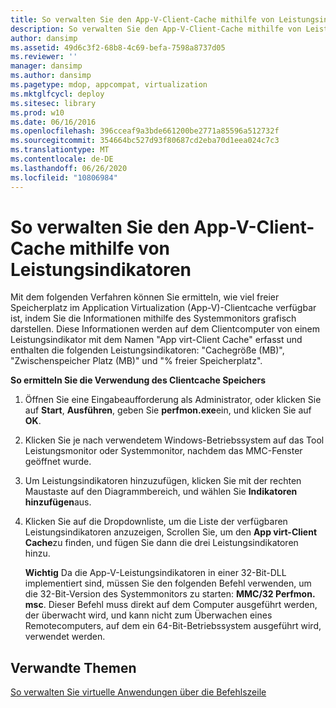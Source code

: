 ```yaml
---
title: So verwalten Sie den App-V-Client-Cache mithilfe von Leistungsindikatoren
description: So verwalten Sie den App-V-Client-Cache mithilfe von Leistungsindikatoren
author: dansimp
ms.assetid: 49d6c3f2-68b8-4c69-befa-7598a8737d05
ms.reviewer: ''
manager: dansimp
ms.author: dansimp
ms.pagetype: mdop, appcompat, virtualization
ms.mktglfcycl: deploy
ms.sitesec: library
ms.prod: w10
ms.date: 06/16/2016
ms.openlocfilehash: 396cceaf9a3bde661200be2771a85596a512732f
ms.sourcegitcommit: 354664bc527d93f80687cd2eba70d1eea024c7c3
ms.translationtype: MT
ms.contentlocale: de-DE
ms.lasthandoff: 06/26/2020
ms.locfileid: "10806984"
---
```

# So verwalten Sie den App-V-Client-Cache mithilfe von Leistungsindikatoren


Mit dem folgenden Verfahren können Sie ermitteln, wie viel freier Speicherplatz im Application Virtualization (App-V)-Clientcache verfügbar ist, indem Sie die Informationen mithilfe des Systemmonitors grafisch darstellen. Diese Informationen werden auf dem Clientcomputer von einem Leistungsindikator mit dem Namen "App virt-Client Cache" erfasst und enthalten die folgenden Leistungsindikatoren: "Cachegröße (MB)", "Zwischenspeicher Platz (MB)" und "% freier Speicherplatz".

**So ermitteln Sie die Verwendung des Clientcache Speichers**

1.  Öffnen Sie eine Eingabeaufforderung als Administrator, oder klicken Sie auf **Start**, **Ausführen**, geben Sie **perfmon.exe**ein, und klicken Sie auf **OK**.

2.  Klicken Sie je nach verwendetem Windows-Betriebssystem auf das Tool Leistungsmonitor oder Systemmonitor, nachdem das MMC-Fenster geöffnet wurde.

3.  Um Leistungsindikatoren hinzuzufügen, klicken Sie mit der rechten Maustaste auf den Diagrammbereich, und wählen Sie **Indikatoren hinzufügen**aus.

4.  Klicken Sie auf die Dropdownliste, um die Liste der verfügbaren Leistungsindikatoren anzuzeigen, Scrollen Sie, um den **App virt-Client Cache**zu finden, und fügen Sie dann die drei Leistungsindikatoren hinzu.

    **Wichtig**  Da die App-V-Leistungsindikatoren in einer 32-Bit-DLL implementiert sind, müssen Sie den folgenden Befehl verwenden, um die 32-Bit-Version des Systemmonitors zu starten: **MMC/32 Perfmon. msc**. Dieser Befehl muss direkt auf dem Computer ausgeführt werden, der überwacht wird, und kann nicht zum Überwachen eines Remotecomputers, auf dem ein 64-Bit-Betriebssystem ausgeführt wird, verwendet werden.

     

## Verwandte Themen


[So verwalten Sie virtuelle Anwendungen über die Befehlszeile](how-to-manage-virtual-applications-by-using-the-command-line.md)

 

 





